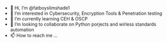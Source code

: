 - 👋 Hi, I’m @fatboyslimshade1
- 👀 I’m interested in Cybersecurity, Encryption Tools & Penetration testing
- 🌱 I’m currently learning CEH & OSCP
- 💞️ I’m looking to collaborate on Python porjects and wirless standards automation
- 📫 How to reach me ...

<!---
fatboyslimshade1/fatboyslimshade1 is a ✨ special ✨ repository because its `README.md` (this file) appears on your GitHub profile.
You can click the Preview link to take a look at your changes.
--->
